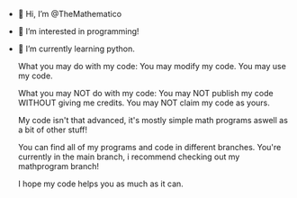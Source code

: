 - 👋 Hi, I’m @TheMathematico
- 👀 I’m interested in programming!
- 🌱 I’m currently learning python.

  What you may do with my code:
  You may modify my code.
  You may use my code.

  What you may NOT do with my code:
  You may NOT publish my code WITHOUT giving me credits.
  You may NOT claim my code as yours.

  My code isn't that advanced, it's mostly simple math programs
  aswell as a bit of other stuff!

  You can find all of my programs and code in different branches.
  You're currently in the main branch, i recommend checking out my mathprogram branch!
  
  I hope my code helps you as much as it can.
  
  
  
  
  
